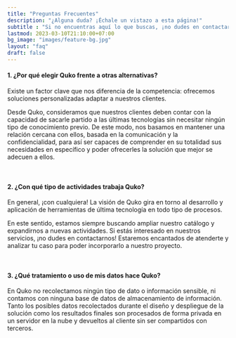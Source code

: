 ```yaml
---
title: "Preguntas Frecuentes"
description: "¿Alguna duda? ¡Échale un vistazo a esta página!"
subtitle : "Si no encuentras aquí lo que buscas, ¡no dudes en contactarnos!"
lastmod: 2023-03-10T21:10:00+07:00
bg_image: "images/feature-bg.jpg"
layout: "faq"
draft: false
---
```



#### 1. ¿Por qué elegir Quko frente a otras alternativas?

Existe un factor clave que nos diferencia de la competencia: ofrecemos soluciones personalizadas adaptar a nuestros clientes.

Desde Quko, consideramos que nuestros clientes deben contar con la capacidad de sacarle partido a las últimas tecnologías sin necesitar ningún tipo de conocimiento previo. De este modo, nos basamos en mantener una relación cercana con ellos, basada en la comunicación y la confidencialidad, para así ser capaces de comprender en su totalidad sus necesidades en específico y poder ofrecerles la solución que mejor se adecuen a ellos.

<br>

#### 2. ¿Con qué tipo de actividades trabaja Quko?

En general, ¡con cualquiera! La visión de Quko gira en torno al desarrollo y aplicación de herramientas de última tecnología en todo tipo de procesos. 

En este sentido, estamos siempre buscando ampliar nuestro catálogo y expandirnos a nuevas actividades. Si estás interesado en nuestros servicios, ¡no dudes en contactarnos! Estaremos encantados de atenderte y analizar tu caso para poder incorporarlo a nuestro proyecto.

<br>

#### 3. ¿Qué tratamiento o uso de mis datos hace Quko?

En Quko no recolectamos ningún tipo de dato o información sensible, ni contamos con ninguna base de datos de almacenamiento de información. Tanto los posibles datos recolectados durante el diseño y despliegue de la solución como los resultados finales son procesados de forma privada en un servidor en la nube y devueltos al cliente sin ser compartidos con terceros.